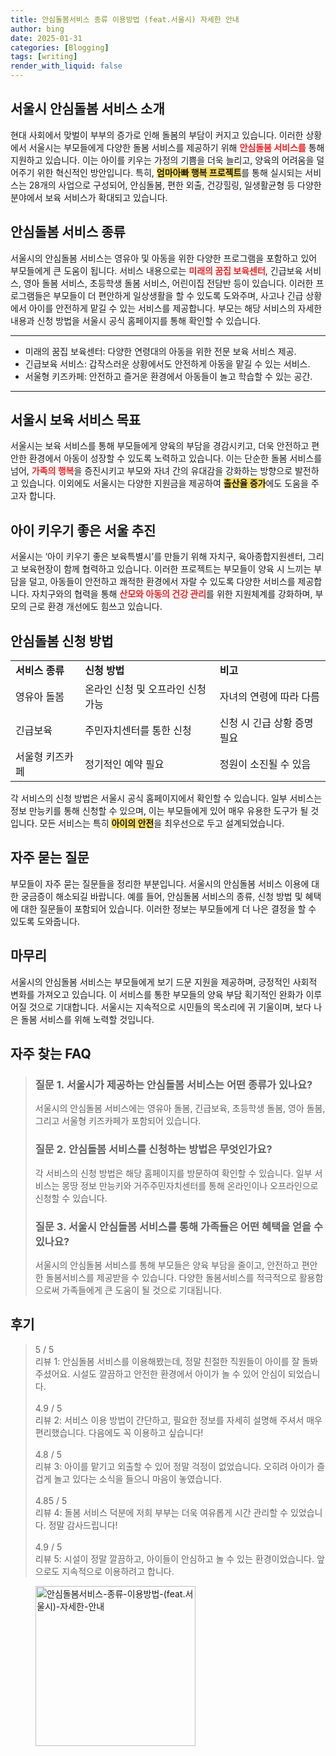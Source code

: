 ```yaml
---
title: 안심돌봄서비스 종류 이용방법 (feat.서울시) 자세한 안내
author: bing
date: 2025-01-31
categories: [Blogging]
tags: [writing]
render_with_liquid: false
---
```



<h2 id='서울시_안심돌봄_서비스_소개'>서울시 안심돌봄 서비스 소개</h2>

<p>현대 사회에서 맞벌이 부부의 증가로 인해 돌봄의 부담이 커지고 있습니다. 이러한 상황에서 서울시는 부모들에게 다양한 돌봄 서비스를 제공하기 위해 <b><span style="color: #ee2323;">안심돌봄 서비스를</span></b> 통해 지원하고 있습니다. 이는 아이를 키우는 가정의 기쁨을 더욱 늘리고, 양육의 어려움을 덜어주기 위한 혁신적인 방안입니다. 특히, <b><span style="background-color: #ffe066;">엄마아빠 행복 프로젝트</span></b>를 통해 실시되는 서비스는 28개의 사업으로 구성되어, 안심돌봄, 편한 외출, 건강힐링, 일생활균형 등 다양한 분야에서 보육 서비스가 확대되고 있습니다.</p>

<h2 id='안심돌봄_서비스_종류'>안심돌봄 서비스 종류</h2>

<p>서울시의 안심돌봄 서비스는 영유아 및 아동을 위한 다양한 프로그램을 포함하고 있어 부모들에게 큰 도움이 됩니다. 서비스 내용으로는 <b><span style="color: #ee2323;">미래의 꿈집 보육센터</span></b>, 긴급보육 서비스, 영아 돌봄 서비스, 초등학생 돌봄 서비스, 어린이집 전담반 등이 있습니다. 이러한 프로그램들은 부모들이 더 편안하게 일상생활을 할 수 있도록 도와주며, 사고나 긴급 상황에서 아이를 안전하게 맡길 수 있는 서비스를 제공합니다. 부모는 해당 서비스의 자세한 내용과 신청 방법을 서울시 공식 홈페이지를 통해 확인할 수 있습니다.</p>

<hr />

<ul>
    <li>미래의 꿈집 보육센터: 다양한 연령대의 아동을 위한 전문 보육 서비스 제공.</li>
    <li>긴급보육 서비스: 갑작스러운 상황에서도 안전하게 아동을 맡길 수 있는 서비스.</li>
    <li>서울형 키즈카페: 안전하고 즐거운 환경에서 아동들이 놀고 학습할 수 있는 공간.</li>
</ul>

<hr />

<h2 id='서울시_보육_서비스_목표'>서울시 보육 서비스 목표</h2>

<p>서울시는 보육 서비스를 통해 부모들에게 양육의 부담을 경감시키고, 더욱 안전하고 편안한 환경에서 아동이 성장할 수 있도록 노력하고 있습니다. 이는 단순한 돌봄 서비스를 넘어, <b><span style="color: #ee2323;">가족의 행복</span></b>을 증진시키고 부모와 자녀 간의 유대감을 강화하는 방향으로 발전하고 있습니다. 이외에도 서울시는 다양한 지원금을 제공하여 <b><span style="background-color: #ffe066;">출산율 증가</span></b>에도 도움을 주고자 합니다.</p>

<h2 id='아이_키우기_좋은_서울_추진'>아이 키우기 좋은 서울 추진</h2>

<p>서울시는 ‘아이 키우기 좋은 보육특별시’를 만들기 위해 자치구, 육아종합지원센터, 그리고 보육현장이 함께 협력하고 있습니다. 이러한 프로젝트는 부모들이 양육 시 느끼는 부담을 덜고, 아동들이 안전하고 쾌적한 환경에서 자랄 수 있도록 다양한 서비스를 제공합니다. 자치구와의 협력을 통해 <b><span style="color: #ee2323;">산모와 아동의 건강 관리</span></b>를 위한 지원체계를 강화하며, 부모의 근로 환경 개선에도 힘쓰고 있습니다.</p>

<h2 id='안심돌봄_신청_방법'>안심돌봄 신청 방법</h2>

<table>
    <tr>
        <td><b>서비스 종류</b></td>
        <td><b>신청 방법</b></td>
        <td><b>비고</b></td>
    </tr>
    <tr>
        <td>영유아 돌봄</td>
        <td>온라인 신청 및 오프라인 신청 가능</td>
        <td>자녀의 연령에 따라 다름</td>
    </tr>
    <tr>
        <td>긴급보육</td>
        <td>주민자치센터를 통한 신청</td>
        <td>신청 시 긴급 상황 증명 필요</td>
    </tr>
    <tr>
        <td>서울형 키즈카페</td>
        <td>정기적인 예약 필요</td>
        <td>정원이 소진될 수 있음</td>
    </tr>
</table>

<p>각 서비스의 신청 방법은 서울시 공식 홈페이지에서 확인할 수 있습니다. 일부 서비스는 정보 만능키를 통해 신청할 수 있으며, 이는 부모들에게 있어 매우 유용한 도구가 될 것입니다. 모든 서비스는 특히 <b><span style="background-color: #ffe066;">아이의 안전</span></b>을 최우선으로 두고 설계되었습니다.</p>

<h2 id='자주_묻는_질문'>자주 묻는 질문</h2>

<p>부모들이 자주 묻는 질문들을 정리한 부분입니다. 서울시의 안심돌봄 서비스 이용에 대한 궁금증이 해소되길 바랍니다. 예를 들어, 안심돌봄 서비스의 종류, 신청 방법 및 혜택에 대한 질문들이 포함되어 있습니다. 이러한 정보는 부모들에게 더 나은 결정을 할 수 있도록 도와줍니다.</p>

<h2 id='마무리'>마무리</h2>

<p>서울시의 안심돌봄 서비스는 부모들에게 보기 드문 지원을 제공하며, 긍정적인 사회적 변화를 가져오고 있습니다. 이 서비스를 통한 부모들의 양육 부담 획기적인 완화가 이루어질 것으로 기대합니다. 서울시는 지속적으로 시민들의 목소리에 귀 기울이며, 보다 나은 돌봄 서비스를 위해 노력할 것입니다.</p>


<h2 id='자주_찾는_FAQ'>자주 찾는 FAQ</h2>
<div itemscope="" itemtype="https://schema.org/FAQPage"> 
<blockquote> 
<div itemscope="" itemprop="mainEntity" itemtype="https://schema.org/Question"> 
<h3 itemprop="name">질문 1. 서울시가 제공하는 안심돌봄 서비스는 어떤 종류가 있나요?</h3> 
<div itemscope="" itemprop="acceptedAnswer" itemtype="https://schema.org/Answer"> 
<span itemprop="text"> 
<p>서울시의 안심돌봄 서비스에는 영유아 돌봄, 긴급보육, 초등학생 돌봄, 영아 돌봄, 그리고 서울형 키즈카페가 포함되어 있습니다.</p> 
</span> 
</div> 
</div> 

<div itemscope="" itemprop="mainEntity" itemtype="https://schema.org/Question"> 
<h3 itemprop="name">질문 2. 안심돌봄 서비스를 신청하는 방법은 무엇인가요?</h3> 
<div itemscope="" itemprop="acceptedAnswer" itemtype="https://schema.org/Answer"> 
<span itemprop="text"> 
<p>각 서비스의 신청 방법은 해당 홈페이지를 방문하여 확인할 수 있습니다. 일부 서비스는 몽땅 정보 만능키와 거주주민자치센터를 통해 온라인이나 오프라인으로 신청할 수 있습니다.</p> 
</span> 
</div> 
</div> 

<div itemscope="" itemprop="mainEntity" itemtype="https://schema.org/Question"> 
<h3 itemprop="name">질문 3. 서울시 안심돌봄 서비스를 통해 가족들은 어떤 혜택을 얻을 수 있나요?</h3> 
<div itemscope="" itemprop="acceptedAnswer" itemtype="https://schema.org/Answer"> 
<span itemprop="text"> 
<p>서울시의 안심돌봄 서비스를 통해 부모들은 양육 부담을 줄이고, 안전하고 편안한 돌봄서비스를 제공받을 수 있습니다. 다양한 돌봄서비스를 적극적으로 활용함으로써 가족들에게 큰 도움이 될 것으로 기대됩니다.</p> 
</span> 
</div> 
</div> 

</blockquote> 
</div>
<h2 id='후기'>후기</h2>
<div itemscope itemtype="https://schema.org/Product">
  <blockquote>
  <div itemprop="review" itemscope itemtype="https://schema.org/Review">
      <div itemprop="reviewRating" itemscope itemtype="https://schema.org/Rating"> <span itemprop="ratingValue">5</span> / <span itemprop="bestRating">5</span> </div>
      <span itemprop="reviewBody">리뷰 1: 안심돌봄 서비스를 이용해봤는데, 정말 친절한 직원들이 아이를 잘 돌봐주셨어요. 시설도 깔끔하고 안전한 환경에서 아이가 놀 수 있어 안심이 되었습니다.</span>
  </div>
  <br>
  <div itemprop="review" itemscope itemtype="https://schema.org/Review">
      <div itemprop="reviewRating" itemscope itemtype="https://schema.org/Rating"> <span itemprop="ratingValue">4.9</span> / <span itemprop="bestRating">5</span> </div>
      <span itemprop="reviewBody">리뷰 2: 서비스 이용 방법이 간단하고, 필요한 정보를 자세히 설명해 주셔서 매우 편리했습니다. 다음에도 꼭 이용하고 싶습니다!</span>
  </div>
  <br>
  <div itemprop="review" itemscope itemtype="https://schema.org/Review">
      <div itemprop="reviewRating" itemscope itemtype="https://schema.org/Rating"> <span itemprop="ratingValue">4.8</span> / <span itemprop="bestRating">5</span> </div>
      <span itemprop="reviewBody">리뷰 3: 아이를 맡기고 외출할 수 있어 정말 걱정이 없었습니다. 오히려 아이가 즐겁게 놀고 있다는 소식을 들으니 마음이 놓였습니다.</span>
  </div>
  <br>
  <div itemprop="review" itemscope itemtype="https://schema.org/Review">
      <div itemprop="reviewRating" itemscope itemtype="https://schema.org/Rating"> <span itemprop="ratingValue">4.85</span> / <span itemprop="bestRating">5</span> </div>
      <span itemprop="reviewBody">리뷰 4: 돌봄 서비스 덕분에 저희 부부는 더욱 여유롭게 시간 관리할 수 있었습니다. 정말 감사드립니다!</span>
  </div>
  <br>
  <div itemprop="review" itemscope itemtype="https://schema.org/Review">
      <div itemprop="reviewRating" itemscope itemtype="https://schema.org/Rating"> <span itemprop="ratingValue">4.9</span> / <span itemprop="bestRating">5</span> </div>
      <span itemprop="reviewBody">리뷰 5: 시설이 정말 깔끔하고, 아이들이 안심하고 놀 수 있는 환경이었습니다. 앞으로도 지속적으로 이용하려고 합니다.</span>
  </div>
  </blockquote>
</div>
<figure class="image"><img src="https://yellowplanner.github.io/assets/img/thumbnail/안심돌봄서비스-종류-이용방법-(feat.서울시)-자세한-안내.webp" alt="안심돌봄서비스-종류-이용방법-(feat.서울시)-자세한-안내" width="256" height="256"></figure>